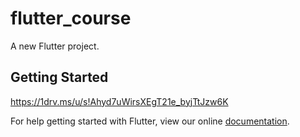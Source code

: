 # flutter_course

A new Flutter project.

## Getting Started

https://1drv.ms/u/s!Ahyd7uWirsXEgT21e_byjTtJzw6K

For help getting started with Flutter, view our online
[documentation](https://flutter.io/).

